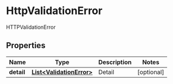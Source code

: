 

# HttpValidationError

HTTPValidationError
## Properties

Name | Type | Description | Notes
------------ | ------------- | ------------- | -------------
**detail** | [**List&lt;ValidationError&gt;**](ValidationError.md) | Detail |  [optional]



